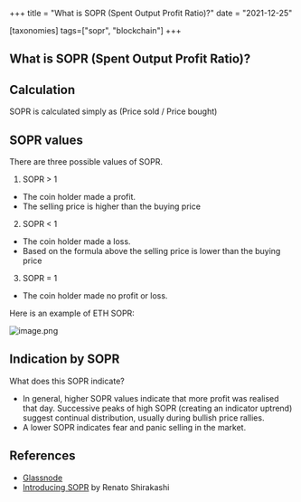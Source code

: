 +++
title = "What is SOPR (Spent Output Profit Ratio)?"
date = "2021-12-25"

[taxonomies]
tags=["sopr", "blockchain"]
+++

## What is SOPR (Spent Output Profit Ratio)?

## Calculation

SOPR is calculated simply as (Price sold / Price bought)


## SOPR values

There are three possible values of SOPR.


1. SOPR > 1 
  - The coin holder made a profit.
  - The selling price is higher than the buying price

2. SOPR < 1
  - The coin holder made a loss.
  - Based on the formula above the selling price is lower than the buying price

3. SOPR = 1
  - The coin holder made no profit or loss.

Here is an example of ETH SOPR:

![image.png](https://cdn.hashnode.com/res/hashnode/image/upload/v1640410025388/Cr9AQCgqS.png)

## Indication by SOPR

What does this SOPR indicate?

- In general, higher SOPR values indicate that more profit was realised that day. Successive peaks of high SOPR (creating an indicator uptrend) suggest continual distribution, usually during bullish price rallies. 
- A lower SOPR indicates fear and panic selling in the market.

## References

- [Glassnode](https://academy.glassnode.com/indicators/sopr/sopr-spent-output-profit-ratio)
- [Introducing SOPR](https://medium.com/unconfiscatable/introducing-sopr-spent-outputs-to-predict-bitcoin-lows-and-tops-ceb4536b3b9) by Renato Shirakashi
